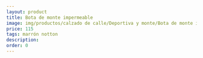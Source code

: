 ```yaml
---
layout: product
title: Bota de monte impermeable 
image: img/productos/calzado de calle/Deportiva y monte/Bota de monte impermeable =115=marrón notton.webp
price: 115
tags: marrón notton
description: 
order: 0
---
```

